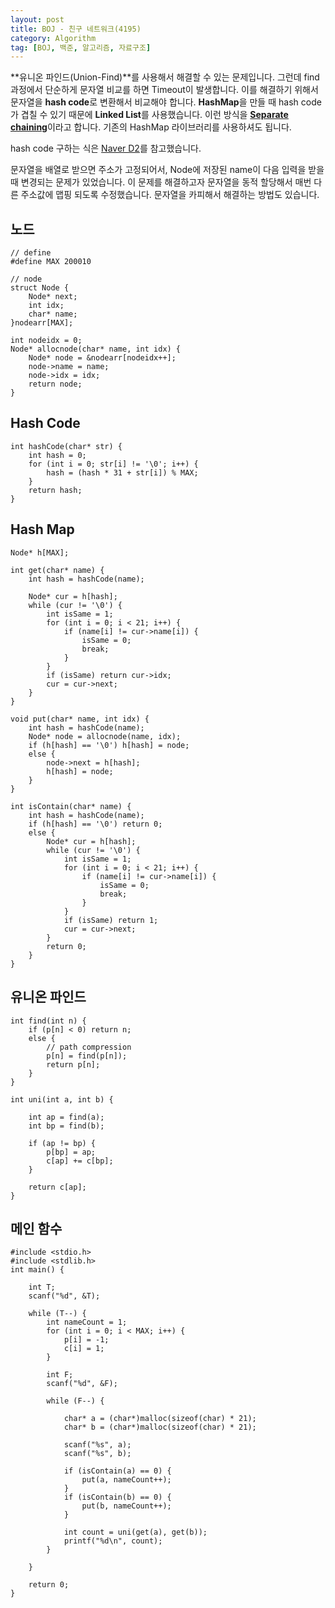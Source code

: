 ```yaml
---
layout: post
title: BOJ - 친구 네트워크(4195)
category: Algorithm
tag: [BOJ, 백준, 알고리즘, 자료구조]
---
```


**유니온 파인드(Union-Find)**를 사용해서 해결할 수 있는 문제입니다. 그런데 find 과정에서 단순하게 문자열 비교를 하면 Timeout이 발생합니다. 이를 해결하기 위해서 문자열을 **hash code**로 변환해서 비교해야 합니다. **HashMap**을 만들 때 hash code가 겹칠 수 있기 때문에 **Linked List**를 사용했습니다. 이런 방식을 [**Separate chaining**](https://en.wikipedia.org/wiki/Hash_table#Separate_chaining)이라고 합니다. 기존의 HashMap 라이브러리를 사용하셔도 됩니다. 

hash code 구하는 식은 [Naver D2](https://d2.naver.com/helloworld/831311)를 참고했습니다. 

<div class="message">
문자열을 배열로 받으면 주소가 고정되어서, Node에 저장된 name이 다음 입력을 받을 때 변경되는 문제가 있었습니다. 이 문제를 해결하고자 문자열을 동적 할당해서 매번 다른 주소값에 맵핑 되도록 수정했습니다. 문자열을 카피해서 해결하는 방법도 있습니다.
</div>



## 노드
```
// define
#define MAX 200010

// node
struct Node {
	Node* next;
	int idx;
	char* name;
}nodearr[MAX];

int nodeidx = 0;
Node* allocnode(char* name, int idx) {
	Node* node = &nodearr[nodeidx++];
	node->name = name;
	node->idx = idx;
	return node;
}
```

## Hash Code 
```
int hashCode(char* str) {
	int hash = 0;
	for (int i = 0; str[i] != '\0'; i++) {
		hash = (hash * 31 + str[i]) % MAX;
	}
	return hash;
}
```

## Hash Map
```
Node* h[MAX];

int get(char* name) {
	int hash = hashCode(name);

	Node* cur = h[hash];
	while (cur != '\0') {
		int isSame = 1;
		for (int i = 0; i < 21; i++) {
			if (name[i] != cur->name[i]) {
				isSame = 0;
				break;
			}
		}
		if (isSame) return cur->idx;
		cur = cur->next;
	}
}

void put(char* name, int idx) {
	int hash = hashCode(name);
	Node* node = allocnode(name, idx);
	if (h[hash] == '\0') h[hash] = node;
	else {
		node->next = h[hash];
		h[hash] = node;
	}
}

int isContain(char* name) {
	int hash = hashCode(name);
	if (h[hash] == '\0') return 0;
	else {
		Node* cur = h[hash];
		while (cur != '\0') {
			int isSame = 1;
			for (int i = 0; i < 21; i++) {
				if (name[i] != cur->name[i]) {
					isSame = 0;
					break;
				}
			}
			if (isSame) return 1;
			cur = cur->next;
		}
		return 0;
	}
}
```

## 유니온 파인드
```
int find(int n) {
	if (p[n] < 0) return n;
	else {
		// path compression
		p[n] = find(p[n]);
		return p[n];
	}
}

int uni(int a, int b) {

	int ap = find(a);
	int bp = find(b);

	if (ap != bp) {
		p[bp] = ap;
		c[ap] += c[bp];
	}

	return c[ap];
}
```

## 메인 함수
```
#include <stdio.h>
#include <stdlib.h>
int main() {

	int T;
	scanf("%d", &T);

	while (T--) {
		int nameCount = 1;
		for (int i = 0; i < MAX; i++) {
			p[i] = -1;
			c[i] = 1;
		}

		int F;
		scanf("%d", &F);

		while (F--) {

			char* a = (char*)malloc(sizeof(char) * 21);
			char* b = (char*)malloc(sizeof(char) * 21);

			scanf("%s", a);
			scanf("%s", b);

			if (isContain(a) == 0) {
				put(a, nameCount++);
			}
			if (isContain(b) == 0) {
				put(b, nameCount++);
			}

			int count = uni(get(a), get(b));
			printf("%d\n", count);
		}

	}

	return 0;
}
```
